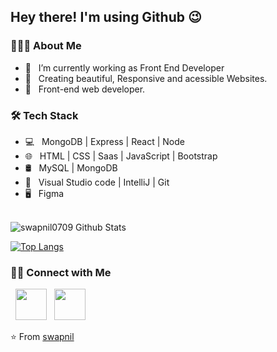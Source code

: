 <h2> Hey there! I'm using Github 😉 </h2>


<h3> 👨🏻‍💻 About Me </h3>

- 🔭 &nbsp; I’m currently working as Front End Developer
- 🤔 &nbsp; Creating beautiful, Responsive and acessible Websites.
- 💼 &nbsp; Front-end web developer.


<h3>🛠 Tech Stack</h3>

- 💻 &nbsp; MongoDB | Express | React | Node 
- 🌐 &nbsp; HTML | CSS | Saas | JavaScript | Bootstrap 
- 🛢 &nbsp; MySQL | MongoDB
- 🔧 &nbsp;  Visual Studio code | IntelliJ | Git
- 🖥 &nbsp; Figma

<br>

<img align="center" src="https://github-readme-stats.vercel.app/api?username=swapnil0709&include_all_commits=true&count_private=true&show_icons=true&line_height=20&title_color=7A7ADB&icon_color=2234AE&text_color=D3D3D3&bg_color=0,000000,130F40" alt="swapnil0709 Github Stats">

</br>

[![Top Langs](https://github-readme-stats.vercel.app/api/top-langs/?username=swapnil0709&layout=compact&text_color=daf7dc&bg_color=151515)](https://github.com/swapnil0709/github-readme-stats)


<h3> 🤝🏻 Connect with Me </h3>

<p align="center">


&nbsp; <a href="https://www.linkedin.com/in/swapnil0709/" target="_blank" rel="noopener noreferrer"><img src="https://img.icons8.com/plasticine/100/000000/linkedin.png" width="50" /></a>
&nbsp; <a href="mailto:swapnilsinha20@gmail.com" target="_blank" rel="noopener noreferrer"><img src="https://img.icons8.com/plasticine/100/000000/gmail.png"  width="50" /></a>
</p>

⭐️ From [swapnil](https://github.com/swapnil0709)
